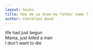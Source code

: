 ```yaml
---
layout: haiku
title: How do ya know my father name ?
author: Charblues Band
---
```


life had just begun<br>
Mama, just killed a man<br>
I don't want to die<br>